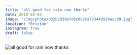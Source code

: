 ```yaml
---
title: "all good for rain now thanks"
date: 2018-02-03
image: "/img/photo/d32b2039efd8c682ca76344d92baac89.jpg"
location: "Brixton"
instagram: true
draft: false
---
```


![all good for rain now thanks](/img/photo/d32b2039efd8c682ca76344d92baac89.jpg)
